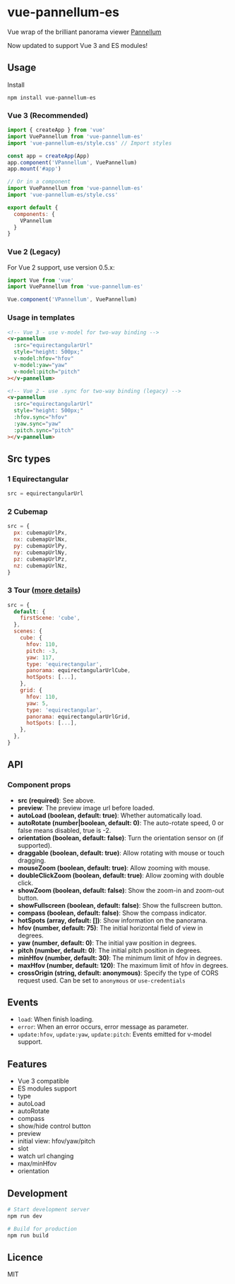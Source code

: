# vue-pannellum-es

Vue wrap of the brilliant panorama viewer [Pannellum](https://pannellum.org/)

Now updated to support Vue 3 and ES modules!

## Usage

Install

```
npm install vue-pannellum-es
```

### Vue 3 (Recommended)

```js
import { createApp } from 'vue'
import VuePannellum from 'vue-pannellum-es'
import 'vue-pannellum-es/style.css' // Import styles

const app = createApp(App)
app.component('VPannellum', VuePannellum)
app.mount('#app')

// Or in a component
import VuePannellum from 'vue-pannellum-es'
import 'vue-pannellum-es/style.css'

export default {
  components: {
    VPannellum
  }
}
```

### Vue 2 (Legacy)

For Vue 2 support, use version 0.5.x:

```js
import Vue from 'vue'
import VuePannellum from 'vue-pannellum-es'

Vue.component('VPannellum', VuePannellum)
```

### Usage in templates

```html
<!-- Vue 3 - use v-model for two-way binding -->
<v-pannellum 
  :src="equirectangularUrl" 
  style="height: 500px;"
  v-model:hfov="hfov"
  v-model:yaw="yaw"
  v-model:pitch="pitch"
></v-pannellum>

<!-- Vue 2 - use .sync for two-way binding (legacy) -->
<v-pannellum 
  :src="equirectangularUrl" 
  style="height: 500px;"
  :hfov.sync="hfov"
  :yaw.sync="yaw"
  :pitch.sync="pitch"
></v-pannellum>
```

## Src types

### 1 Equirectangular

```js
src = equirectangularUrl
```

### 2 Cubemap

```js
src = {
  px: cubemapUrlPx,
  nx: cubemapUrlNx,
  py: cubemapUrlPy,
  ny: cubemapUrlNy,
  pz: cubemapUrlPz,
  nz: cubemapUrlNz,
}
```

### 3 Tour ([more details](https://pannellum.org/documentation/examples/tour/))

```js
src = {
  default: {
    firstScene: 'cube',
  },
  scenes: {
    cube: {
      hfov: 110,
      pitch: -3,
      yaw: 117,
      type: 'equirectangular',
      panorama: equirectangularUrlCube,
      hotSpots: [...],
    },
    grid: {
      hfov: 110,
      yaw: 5,
      type: 'equirectangular',
      panorama: equirectangularUrlGrid,
      hotSpots: [...],
    },
  },
}
```

## API

### Component props

- **src (required)**: See above.
- **preview**: The preview image url before loaded.
- **autoLoad (boolean, default: true)**: Whether automatically load.
- **autoRotate (number|boolean, default: 0)**: The auto-rotate speed, 0 or false means disabled, true is -2.
- **orientation (boolean, default: false)**: Turn the orientation sensor on (if supported).
- **draggable (boolean, default: true)**: Allow rotating with mouse or touch dragging.
- **mouseZoom (boolean, default: true)**: Allow zooming with mouse.
- **doubleClickZoom (boolean, default: true)**: Allow zooming with double click.
- **showZoom (boolean, default: false)**: Show the zoom-in and zoom-out button.
- **showFullscreen (boolean, default: false)**: Show the fullscreen button.
- **compass (boolean, default: false)**: Show the compass indicator.
- **hotSpots (array, default: [])**: Show information on the panorama.
- **hfov (number, default: 75)**: The initial horizontal field of view in degrees.
- **yaw (number, default: 0)**: The initial yaw position in degrees.
- **pitch (number, default: 0)**: The initial pitch position in degrees.
- **minHfov (number, default: 30)**: The minimum limit of hfov in degrees.
- **maxHfov (number, default: 120)**: The maximum limit of hfov in degrees.
- **crossOrigin (string, default: anonymous)**: Specify the type of CORS request used. Can be set to `anonymous` or `use-credentials`

## Events

- `load`: When finish loading.
- `error`: When an error occurs, error message as parameter.
- `update:hfov`, `update:yaw`, `update:pitch`: Events emitted for v-model support.

## Features

- Vue 3 compatible
- ES modules support
- type
- autoLoad
- autoRotate
- compass
- show/hide control button
- preview
- initial view: hfov/yaw/pitch
- slot
- watch url changing
- max/minHfov
- orientation

## Development

```bash
# Start development server
npm run dev

# Build for production
npm run build
```

## Licence

MIT

